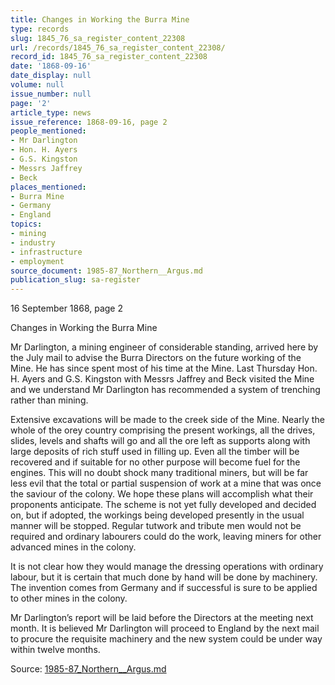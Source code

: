 ```yaml
---
title: Changes in Working the Burra Mine
type: records
slug: 1845_76_sa_register_content_22308
url: /records/1845_76_sa_register_content_22308/
record_id: 1845_76_sa_register_content_22308
date: '1868-09-16'
date_display: null
volume: null
issue_number: null
page: '2'
article_type: news
issue_reference: 1868-09-16, page 2
people_mentioned:
- Mr Darlington
- Hon. H. Ayers
- G.S. Kingston
- Messrs Jaffrey
- Beck
places_mentioned:
- Burra Mine
- Germany
- England
topics:
- mining
- industry
- infrastructure
- employment
source_document: 1985-87_Northern__Argus.md
publication_slug: sa-register
---
```


16 September 1868, page 2

Changes in Working the Burra Mine

Mr Darlington, a mining engineer of considerable standing, arrived here by the July mail to advise the Burra Directors on the future working of the Mine.  He has since spent most of his time at the Mine.  Last Thursday Hon. H. Ayers and G.S. Kingston with Messrs Jaffrey and Beck visited the Mine and we understand Mr Darlington has recommended a system of trenching rather than mining.

Extensive excavations will be made to the creek side of the Mine.  Nearly the whole of the orey country comprising the present workings, all the drives, slides, levels and shafts will go and all the ore left as supports along with large deposits of rich stuff used in filling up.  Even all the timber will be recovered and if suitable for no other purpose will become fuel for the engines.  This will no doubt shock many traditional miners, but will be far less evil that the total or partial suspension of work at a mine that was once the saviour of the colony.  We hope these plans will accomplish what their proponents anticipate.  The scheme is not yet fully developed and decided on, but if adopted, the workings being developed presently in the usual manner will be stopped.  Regular tutwork and tribute men would not be required and ordinary labourers could do the work, leaving miners for other advanced mines in the colony.

It is not clear how they would manage the dressing operations with ordinary labour, but it is certain that much done by hand will be done by machinery.  The invention comes from Germany and if successful is sure to be applied to other mines in the colony.

Mr Darlington’s report will be laid before the Directors at the meeting next month.  It is believed Mr Darlington will proceed to England by the next mail to procure the requisite machinery and the new system could be under way within twelve months.

Source: [1985-87_Northern__Argus.md](/downloads/markdown/1985-87_Northern__Argus.md)
